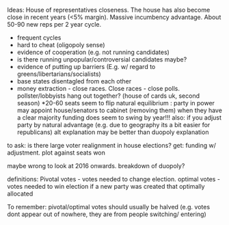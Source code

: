 Ideas:
House of representatives closeness. The house has also become close in recent years (<5% margin). Massive incumbency advantage.
About 50-90 new reps per 2 year cycle.
* frequent cycles
* hard to cheat (oligopoly sense)
* evidence of cooperation (e.g. not running candidates)
* is there running unpopular/controversial candidates maybe?
* evidence of putting up barriers (E.g. w/ regard to greens/libertarians/socialists)
* base states disentagled from each other
* money extraction - close races. Close races - close polls. pollster/lobbyists hang out together?
(house of cards uk, second season)
*20-60 seats seem to flip 
natural equilibrium :
party in power may appoint house/senators to cabinet (removing them) when they have a clear majority
funding does seem to swing by year!!!
also: if you adjust party by natural advantage (e.g. due to geography its a bit easier for republicans)
alt explanation may be better than duopoly explanation

to ask: is there large voter realignment in house elections?
get: funding w/ adjustment. plot against seats won

maybe wrong to look at 2016 onwards. breakdown of duopoly?


definitions:
Pivotal votes - votes needed to change election.
optimal votes - votes needed to win election if a new party was created that optimally allocated

To remember: pivotal/optimal votes should usually be halved (e.g. votes dont appear out of nowhere,
they are from people switching/ entering)


